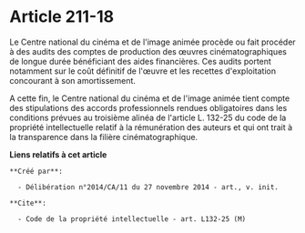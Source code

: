 # Article 211-18

Le Centre national du cinéma et de l'image animée procède ou fait procéder à des audits des comptes de production des œuvres
cinématographiques de longue durée bénéficiant des aides financières. Ces audits portent notamment sur le coût définitif de
l'œuvre et les recettes d'exploitation concourant à son amortissement. 

A cette fin, le Centre national du cinéma et de l'image animée tient compte des stipulations des accords professionnels
rendues obligatoires dans les conditions prévues au troisième alinéa de l'article L. 132-25 du code de la propriété
intellectuelle relatif à la rémunération des auteurs et qui ont trait à la transparence dans la filière cinématographique.

**Liens relatifs à cet article**

	**Créé par**:

	  - Délibération n°2014/CA/11 du 27 novembre 2014 - art., v. init.

	**Cite**:

	  - Code de la propriété intellectuelle - art. L132-25 (M)
